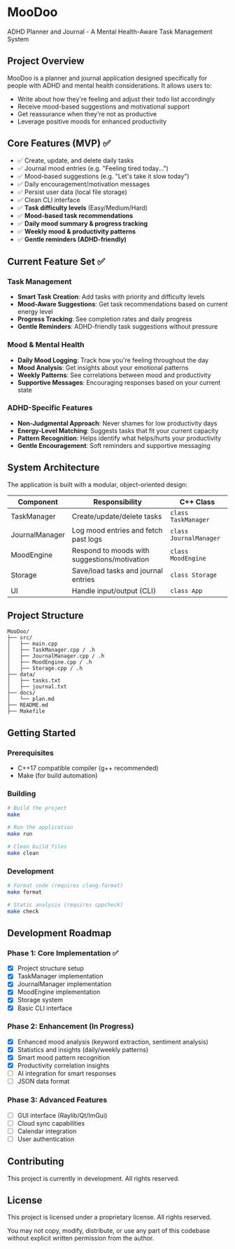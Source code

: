 # MooDoo
ADHD Planner and Journal - A Mental Health-Aware Task Management System

## Project Overview
MooDoo is a planner and journal application designed specifically for people with ADHD and mental health considerations. It allows users to:
- Write about how they're feeling and adjust their todo list accordingly
- Receive mood-based suggestions and motivational support
- Get reassurance when they're not as productive
- Leverage positive moods for enhanced productivity

## Core Features (MVP) ✅
- ✅ Create, update, and delete daily tasks
- ✅ Journal mood entries (e.g. "Feeling tired today...")
- ✅ Mood-based suggestions (e.g. "Let's take it slow today")
- ✅ Daily encouragement/motivation messages
- ✅ Persist user data (local file storage)
- ✅ Clean CLI interface
- ✅ **Task difficulty levels** (Easy/Medium/Hard)
- ✅ **Mood-based task recommendations**
- ✅ **Daily mood summary & progress tracking**
- ✅ **Weekly mood & productivity patterns**
- ✅ **Gentle reminders (ADHD-friendly)**

## Current Feature Set ✅

### Task Management
- **Smart Task Creation**: Add tasks with priority and difficulty levels
- **Mood-Aware Suggestions**: Get task recommendations based on current energy level
- **Progress Tracking**: See completion rates and daily progress
- **Gentle Reminders**: ADHD-friendly task suggestions without pressure

### Mood & Mental Health
- **Daily Mood Logging**: Track how you're feeling throughout the day
- **Mood Analysis**: Get insights about your emotional patterns
- **Weekly Patterns**: See correlations between mood and productivity
- **Supportive Messages**: Encouraging responses based on your current state

### ADHD-Specific Features
- **Non-Judgmental Approach**: Never shames for low productivity days
- **Energy-Level Matching**: Suggests tasks that fit your current capacity
- **Pattern Recognition**: Helps identify what helps/hurts your productivity
- **Gentle Encouragement**: Soft reminders and supportive messaging

##  System Architecture
The application is built with a modular, object-oriented design:

| Component | Responsibility | C++ Class |
|-----------|----------------|-----------|
| TaskManager | Create/update/delete tasks | `class TaskManager` |
| JournalManager | Log mood entries and fetch past logs | `class JournalManager` |
| MoodEngine | Respond to moods with suggestions/motivation | `class MoodEngine` |
| Storage | Save/load tasks and journal entries | `class Storage` |
| UI | Handle input/output (CLI) | `class App` |

## Project Structure
```
MooDoo/
├── src/
│   ├── main.cpp
│   ├── TaskManager.cpp / .h
│   ├── JournalManager.cpp / .h
│   ├── MoodEngine.cpp / .h
│   ├── Storage.cpp / .h
├── data/
│   ├── tasks.txt
│   ├── journal.txt
├── docs/
│   └── plan.md
├── README.md
├── Makefile
```

## Getting Started

### Prerequisites
- C++17 compatible compiler (g++ recommended)
- Make (for build automation)

### Building
```bash
# Build the project
make

# Run the application
make run

# Clean build files
make clean
```

### Development
```bash
# Format code (requires clang-format)
make format

# Static analysis (requires cppcheck)
make check
```

##  Development Roadmap

### Phase 1: Core Implementation ✅
- [x] Project structure setup
- [x] TaskManager implementation
- [x] JournalManager implementation
- [x] MoodEngine implementation
- [x] Storage system
- [x] Basic CLI interface

### Phase 2: Enhancement (In Progress)
- [x] Enhanced mood analysis (keyword extraction, sentiment analysis)
- [x] Statistics and insights (daily/weekly patterns)
- [x] Smart mood pattern recognition
- [x] Productivity correlation insights
- [ ] AI integration for smart responses
- [ ] JSON data format

### Phase 3: Advanced Features
- [ ] GUI interface (Raylib/Qt/ImGui)
- [ ] Cloud sync capabilities
- [ ] Calendar integration
- [ ] User authentication

## Contributing
This project is currently in development. All rights reserved.

## License
This project is licensed under a proprietary license. All rights reserved.

You may not copy, modify, distribute, or use any part of this codebase without explicit written permission from the author.
